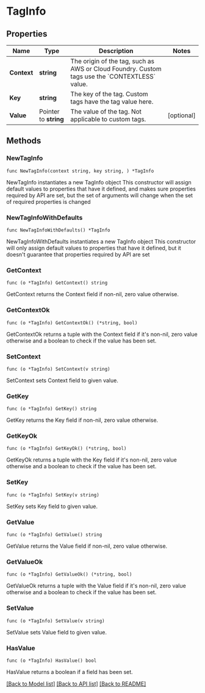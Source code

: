 # TagInfo

## Properties

Name | Type | Description | Notes
------------ | ------------- | ------------- | -------------
**Context** | **string** | The origin of the tag, such as AWS or Cloud Foundry.    Custom tags use the &#x60;CONTEXTLESS&#x60; value. | 
**Key** | **string** | The key of the tag.    Custom tags have the tag value here. | 
**Value** | Pointer to **string** | The value of the tag.    Not applicable to custom tags. | [optional] 

## Methods

### NewTagInfo

`func NewTagInfo(context string, key string, ) *TagInfo`

NewTagInfo instantiates a new TagInfo object
This constructor will assign default values to properties that have it defined,
and makes sure properties required by API are set, but the set of arguments
will change when the set of required properties is changed

### NewTagInfoWithDefaults

`func NewTagInfoWithDefaults() *TagInfo`

NewTagInfoWithDefaults instantiates a new TagInfo object
This constructor will only assign default values to properties that have it defined,
but it doesn't guarantee that properties required by API are set

### GetContext

`func (o *TagInfo) GetContext() string`

GetContext returns the Context field if non-nil, zero value otherwise.

### GetContextOk

`func (o *TagInfo) GetContextOk() (*string, bool)`

GetContextOk returns a tuple with the Context field if it's non-nil, zero value otherwise
and a boolean to check if the value has been set.

### SetContext

`func (o *TagInfo) SetContext(v string)`

SetContext sets Context field to given value.


### GetKey

`func (o *TagInfo) GetKey() string`

GetKey returns the Key field if non-nil, zero value otherwise.

### GetKeyOk

`func (o *TagInfo) GetKeyOk() (*string, bool)`

GetKeyOk returns a tuple with the Key field if it's non-nil, zero value otherwise
and a boolean to check if the value has been set.

### SetKey

`func (o *TagInfo) SetKey(v string)`

SetKey sets Key field to given value.


### GetValue

`func (o *TagInfo) GetValue() string`

GetValue returns the Value field if non-nil, zero value otherwise.

### GetValueOk

`func (o *TagInfo) GetValueOk() (*string, bool)`

GetValueOk returns a tuple with the Value field if it's non-nil, zero value otherwise
and a boolean to check if the value has been set.

### SetValue

`func (o *TagInfo) SetValue(v string)`

SetValue sets Value field to given value.

### HasValue

`func (o *TagInfo) HasValue() bool`

HasValue returns a boolean if a field has been set.


[[Back to Model list]](../README.md#documentation-for-models) [[Back to API list]](../README.md#documentation-for-api-endpoints) [[Back to README]](../README.md)


